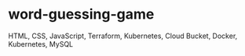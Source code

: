 # word-guessing-game
HTML, CSS, JavaScript, Terraform, Kubernetes, Cloud Bucket, Docker, Kubernetes, MySQL
